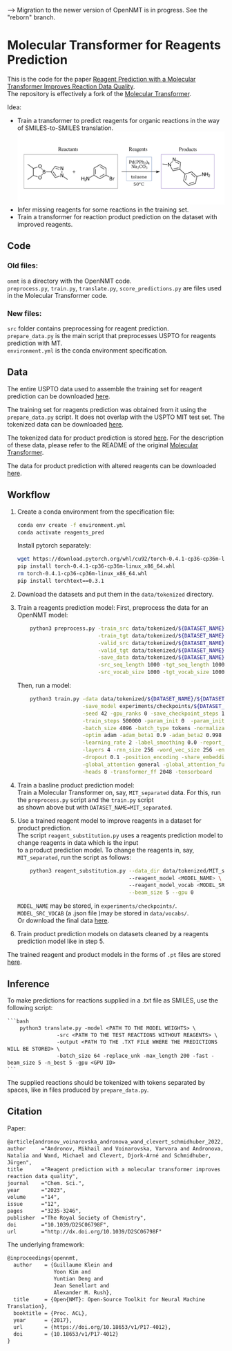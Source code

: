 --> Migration to the newer version of OpenNMT is in progress. See the "reborn" branch. 

# Molecular Transformer for Reagents Prediction
This is the code for the paper [Reagent Prediction with a Molecular Transformer Improves Reaction Data Quality](https://doi.org/10.1039/D2SC06798F).  
The repository is effectively a fork of the [Molecular Transformer](https://github.com/pschwllr/MolecularTransformer).  

Idea:
  * Train a transformer to predict reagents for organic reactions in the way of SMILES-to-SMILES translation.
  ![](reactants_vs_reagents.png "")
  * Infer missing reagents for some reactions in the training set.
  * Train a transformer for reaction product prediction on the dataset with improved reagents.

## Code
### Old files:
`onmt` is a directory with the OpenNMT code.  
`preprocess.py`, `train.py`, `translate.py`, `score_predictions.py` are files used in the Molecular Transformer code.
### New files: 
`src` folder contains preprocessing for reagent prediction.  
`prepare_data.py` is the main script that preprocesses USPTO for reagents prediction with MT.  
`environment.yml` is the conda environment specification.

## Data
The entire USPTO data used to assemble the training set for reagent prediction can be downloaded [here](https://ibm.ent.box.com/v/ReactionSeq2SeqDataset). 

The training set for reagents prediction was obtained from it using the `prepare_data.py` script. It does not overlap with the USPTO MIT test set. The tokenized data can be downloaded [here](https://drive.google.com/drive/folders/1Z-8UsXqScwtV4s9oXYYY1OcbDaYvxLWi?usp=sharing).

The tokenized data for product prediction is stored [here](https://ibm.box.com/v/MolecularTransformerData). For the description of these data, please refer to the README of the original [Molecular Transformer](https://github.com/pschwllr/MolecularTransformer).

The data for product prediction with altered reagents can be downloaded [here](https://drive.google.com/drive/folders/1Cr8AsAIYSGaXJuBnlVflBax3ZbEbq89s?usp=sharing).

## Workflow
 1. Create a conda environment from the specification file:
    ```bash
    conda env create -f environment.yml
    conda activate reagents_pred
    ```
    Install pytorch separately:
    ```bash
    wget https://download.pytorch.org/whl/cu92/torch-0.4.1-cp36-cp36m-linux_x86_64.whl
    pip install torch-0.4.1-cp36-cp36m-linux_x86_64.whl
    rm torch-0.4.1-cp36-cp36m-linux_x86_64.whl
    pip install torchtext==0.3.1
    ```
 2. Download the datasets and put them in the `data/tokenized` directory.

 3. Train a reagents prediction model:
    First, preprocess the data for an OpenNMT model:
    ```bash
        python3 preprocess.py -train_src data/tokenized/${DATASET_NAME}/src-train.txt \
                              -train_tgt data/tokenized/${DATASET_NAME}/tgt-train.txt \
                              -valid_src data/tokenized/${DATASET_NAME}/src-val.txt \
                              -valid_tgt data/tokenized/${DATASET_NAME}/tgt-val.txt \
                              -save_data data/tokenized/${DATASET_NAME}/${DATASET_NAME} \
                              -src_seq_length 1000 -tgt_seq_length 1000 \
                              -src_vocab_size 1000 -tgt_vocab_size 1000 -share_vocab
    ```
    
    Then, run a model:
    ```bash
        python3 train.py -data data/tokenized/${DATASET_NAME}/${DATASET_NAME} \
                         -save_model experiments/checkpoints/${DATASET_NAME}/${DATASET_NAME}_model \
                         -seed 42 -gpu_ranks 0 -save_checkpoint_steps 10000 -keep_checkpoint 20 \
                         -train_steps 500000 -param_init 0  -param_init_glorot -max_generator_batches 32 \
                         -batch_size 4096 -batch_type tokens -normalization tokens -max_grad_norm 0  -accum_count 4 \
                         -optim adam -adam_beta1 0.9 -adam_beta2 0.998 -decay_method noam -warmup_steps 8000  \
                         -learning_rate 2 -label_smoothing 0.0 -report_every 10 \
                         -layers 4 -rnn_size 256 -word_vec_size 256 -encoder_type transformer -decoder_type transformer \
                         -dropout 0.1 -position_encoding -share_embeddings \
                         -global_attention general -global_attention_function softmax -self_attn_type scaled-dot \
                         -heads 8 -transformer_ff 2048 -tensorboard
    ```
 5. Train a basline product prediction model:  
    Train a Molecular Transformer on, say, `MIT_separated` data. For this, run the `preprocess.py` script and the `train.py` script  
    as shown above but with `DATASET_NAME=MIT_separated`.

 6. Use a trained reagent model to improve reagents in a dataset for product prediction.   
    The script `reagent_substitution.py` uses a reagents prediction model to change reagents in data which is the input  
    to a product prediction model. To change the reagents in, say, `MIT_separated`, run the script as follows:
    ```bash
        python3 reagent_substitution.py --data_dir data/tokenized/MIT_separated \ 
                                        --reagent_model <MODEL_NAME> \ 
                                        --reagent_model_vocab <MODEL_SRC_VOCAB> \
                                        --beam_size 5 --gpu 0
    ```
    `MODEL_NAME` may be stored, in `experiments/checkpoints/`.
    `MODEL_SRC_VOCAB` (a .json file )may be stored in `data/vocabs/`.  
    Or download the final data [here](https://drive.google.com/drive/folders/1Cr8AsAIYSGaXJuBnlVflBax3ZbEbq89s?usp=sharing).
    
  7. Train product prediction models on datasets cleaned by a reagents prediction model like in step 5.   

The trained reagent and product models in the forms of `.pt` files are stored [here](https://drive.google.com/drive/folders/1weP5wG_wzd9qb3RVnCz0JjyB-TJF-5yQ).

## Inference
To make predictions for reactions supplied in a .txt file as SMILES, use the following script:

    ```bash
        python3 translate.py -model <PATH TO THE MODEL WEIGHTS> \
                    -src <PATH TO THE TEST REACTIONS WITHOUT REAGENTS> \
                    -output <PATH TO THE .TXT FILE WHERE THE PREDICTIONS WILL BE STORED> \
                    -batch_size 64 -replace_unk -max_length 200 -fast -beam_size 5 -n_best 5 -gpu <GPU ID>
    ```
The supplied reactions should be tokenized with tokens separated by spaces, like in files produced by `prepare_data.py`.

## Citation
Paper: 
```
@article{andronov_voinarovska_andronova_wand_clevert_schmidhuber_2022,
author     ="Andronov, Mikhail and Voinarovska, Varvara and Andronova, Natalia and Wand, Michael and Clevert, Djork-Arné and Schmidhuber, Jürgen",
title      ="Reagent prediction with a molecular transformer improves reaction data quality",
journal    ="Chem. Sci.",
year       ="2023",
volume     ="14",
issue      ="12",
pages      ="3235-3246",
publisher  ="The Royal Society of Chemistry",
doi        ="10.1039/D2SC06798F",
url        ="http://dx.doi.org/10.1039/D2SC06798F"
```

The underlying framework:

```
@inproceedings{opennmt,
  author    = {Guillaume Klein and
               Yoon Kim and
               Yuntian Deng and
               Jean Senellart and
               Alexander M. Rush},
  title     = {Open{NMT}: Open-Source Toolkit for Neural Machine Translation},
  booktitle = {Proc. ACL},
  year      = {2017},
  url       = {https://doi.org/10.18653/v1/P17-4012},
  doi       = {10.18653/v1/P17-4012}
}
```
